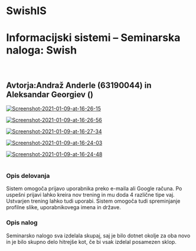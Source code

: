 # SwishIS
<h1>Informacijski sistemi – Seminarska naloga: Swish</h1> <br>
<h2>Avtorja:Andraž Anderle (63190044) in Aleksandar Georgiev ()</h2>

<a href="https://ibb.co/yXjzMnZ"><img src="https://i.ibb.co/Y3s5K71/Screenshot-2021-01-09-at-16-26-15.png" alt="Screenshot-2021-01-09-at-16-26-15" border="0" /></a>

<a href="https://ibb.co/ZhDQscL"><img src="https://i.ibb.co/4jrby4m/Screenshot-2021-01-09-at-16-26-56.png" alt="Screenshot-2021-01-09-at-16-26-56" border="0" /></a>

<a href="https://ibb.co/YL7vHD6"><img src="https://i.ibb.co/2k7XG8w/Screenshot-2021-01-09-at-16-27-34.png" alt="Screenshot-2021-01-09-at-16-27-34" border="0" /></a>

<a href="https://imgbb.com/"><img src="https://i.ibb.co/GPJRn08/Screenshot-2021-01-09-at-16-24-03.png" alt="Screenshot-2021-01-09-at-16-24-03" border="0" /></a>

<a href="https://imgbb.com/"><img src="https://i.ibb.co/q74H15J/Screenshot-2021-01-09-at-16-24-48.png" alt="Screenshot-2021-01-09-at-16-24-48" border="0" /></a>
<br><br>
<h3> Opis delovanja </h3>
Sistem omogoča prijavo uporabnika preko e-maila ali Google računa. Po uspešni prijavi lahko kreira nov trening in mu doda 4 različne tipe vaj. Ustvarjen trening lahko tudi uporabi. Sistem omogoča tudi spreminjanje profilne slike, uporabnikovega imena in države.
<br>
<h3> Opis nalog </h3>
Seminarsko nalogo sva izdelala skupaj, saj je bilo dotnet okolje za oba novo in je bilo skupno delo hitrejše kot, če bi vsak izdelal posamezen sklop. 
